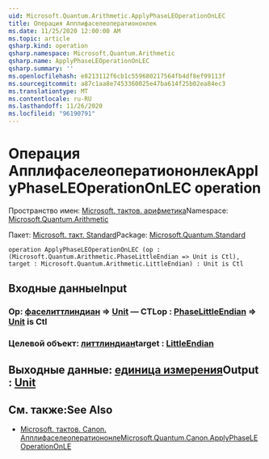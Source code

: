 ```yaml
---
uid: Microsoft.Quantum.Arithmetic.ApplyPhaseLEOperationOnLEC
title: Операция Апплифаселеоператиононлек
ms.date: 11/25/2020 12:00:00 AM
ms.topic: article
qsharp.kind: operation
qsharp.namespace: Microsoft.Quantum.Arithmetic
qsharp.name: ApplyPhaseLEOperationOnLEC
qsharp.summary: ''
ms.openlocfilehash: e8213112f6cb1c559680217564fb4df8ef99113f
ms.sourcegitcommit: a87c1aa8e7453360025e47ba614f25b02ea84ec3
ms.translationtype: MT
ms.contentlocale: ru-RU
ms.lasthandoff: 11/26/2020
ms.locfileid: "96190791"
---
```

# <a name="applyphaseleoperationonlec-operation"></a><span data-ttu-id="b1cf6-102">Операция Апплифаселеоператиононлек</span><span class="sxs-lookup"><span data-stu-id="b1cf6-102">ApplyPhaseLEOperationOnLEC operation</span></span>

<span data-ttu-id="b1cf6-103">Пространство имен: [Microsoft. тактов. арифметика](xref:Microsoft.Quantum.Arithmetic)</span><span class="sxs-lookup"><span data-stu-id="b1cf6-103">Namespace: [Microsoft.Quantum.Arithmetic](xref:Microsoft.Quantum.Arithmetic)</span></span>

<span data-ttu-id="b1cf6-104">Пакет: [Microsoft. такт. Standard](https://nuget.org/packages/Microsoft.Quantum.Standard)</span><span class="sxs-lookup"><span data-stu-id="b1cf6-104">Package: [Microsoft.Quantum.Standard](https://nuget.org/packages/Microsoft.Quantum.Standard)</span></span>




```qsharp
operation ApplyPhaseLEOperationOnLEC (op : (Microsoft.Quantum.Arithmetic.PhaseLittleEndian => Unit is Ctl), target : Microsoft.Quantum.Arithmetic.LittleEndian) : Unit is Ctl
```


## <a name="input"></a><span data-ttu-id="b1cf6-105">Входные данные</span><span class="sxs-lookup"><span data-stu-id="b1cf6-105">Input</span></span>

### <a name="op--phaselittleendian--unit--is-ctl"></a><span data-ttu-id="b1cf6-106">Op: [фаселиттлиндиан](xref:Microsoft.Quantum.Arithmetic.PhaseLittleEndian) => [Unit](xref:microsoft.quantum.lang-ref.unit)  — CTL</span><span class="sxs-lookup"><span data-stu-id="b1cf6-106">op : [PhaseLittleEndian](xref:Microsoft.Quantum.Arithmetic.PhaseLittleEndian) => [Unit](xref:microsoft.quantum.lang-ref.unit)  is Ctl</span></span>




### <a name="target--littleendian"></a><span data-ttu-id="b1cf6-107">Целевой объект: [литтлиндиан](xref:Microsoft.Quantum.Arithmetic.LittleEndian)</span><span class="sxs-lookup"><span data-stu-id="b1cf6-107">target : [LittleEndian](xref:Microsoft.Quantum.Arithmetic.LittleEndian)</span></span>





## <a name="output--unit"></a><span data-ttu-id="b1cf6-108">Выходные данные: [единица измерения](xref:microsoft.quantum.lang-ref.unit)</span><span class="sxs-lookup"><span data-stu-id="b1cf6-108">Output : [Unit](xref:microsoft.quantum.lang-ref.unit)</span></span>



## <a name="see-also"></a><span data-ttu-id="b1cf6-109">См. также:</span><span class="sxs-lookup"><span data-stu-id="b1cf6-109">See Also</span></span>

- [<span data-ttu-id="b1cf6-110">Microsoft. тактов. Canon. Апплифаселеоператиононле</span><span class="sxs-lookup"><span data-stu-id="b1cf6-110">Microsoft.Quantum.Canon.ApplyPhaseLEOperationOnLE</span></span>](xref:Microsoft.Quantum.Canon.ApplyPhaseLEOperationOnLE)